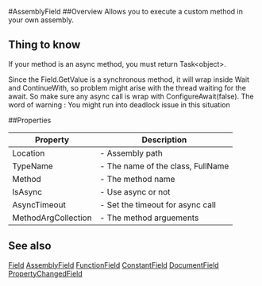 #AssemblyField
##Overview
Allows you to execute a custom method in your own assembly. 

## Thing to know
If your method is an async method, you must return Task&lt;object>. 

Since the Field.GetValue is a synchronous method, it will wrap inside Wait and ContinueWith, so problem might arise with the thread waiting for the await. So make sure any async call is wrap with ConfigureAwait(false). 
The word of warning : You might run into deadlock issue in this situation


##Properties
<table class="table table-condensed table-bordered">
    <thead>
<tr>
<th>Property</th>
<th>Description</th>
</tr>
</thead>
<tbody>
<tr><td>Location</td><td> - Assembly path</td></tr>
<tr><td>TypeName</td><td> - The name of the class, FullName</td></tr>
<tr><td>Method</td><td> - The method name</td></tr>
<tr><td>IsAsync</td><td> - Use async or not</td></tr>
<tr><td>AsyncTimeout</td><td> - Set the timeout for async call</td></tr>
<tr><td>MethodArgCollection</td><td> - The method arguements</td></tr>
</tbody></table>



## See also

[Field](Field.html)
[AssemblyField](AssemblyField.html)
[FunctionField](FunctionField.html)
[ConstantField](ConstantField.html)
[DocumentField](DocumentField.html)
[PropertyChangedField](PropertyChangedField.html)